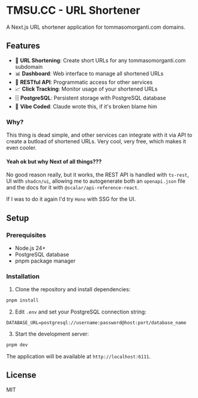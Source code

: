 # TMSU.CC - URL Shortener

A Next.js URL shortener application for tommasomorganti.com domains.

## Features

- 🔗 **URL Shortening**: Create short URLs for any tommasomorganti.com subdomain
- 📊 **Dashboard**: Web interface to manage all shortened URLs
- 🚀 **RESTful API**: Programmatic access for other services
- 📈 **Click Tracking**: Monitor usage of your shortened URLs
- 🗄️ **PostgreSQL**: Persistent storage with PostgreSQL database
- 🎨 **Vibe Coded**: Claude wrote this, if it's broken blame him

### Why?

This thing is dead simple, and other services can integrate with it via API to create
a butload of shortened URLs. Very cool, very free, which makes it even cooler.

#### Yeah ok but why Next of all things???

No good reason really, but it works, the REST API is handled with `ts-rest`, UI
with `shadcn/ui`, allowing me to autogenerate both an `openapi.json` file and the
docs for it with `@scalar/api-reference-react`.

If I was to do it again I'd try `Hono` with SSG for the UI.

## Setup

### Prerequisites

- Node.js 24+ 
- PostgreSQL database
- pnpm package manager

### Installation

1. Clone the repository and install dependencies:
```bash
pnpm install
```

2. Edit `.env` and set your PostgreSQL connection string:
```env
DATABASE_URL=postgresql://username:password@host:port/database_name
```

3. Start the development server:
```bash
pnpm dev
```

The application will be available at `http://localhost:6111`.

## License

MIT
